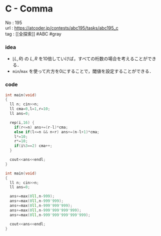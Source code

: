 # C - Comma

No	: 195  
url	: https://atcoder.jp/contests/abc195/tasks/abc195_c  
tag	: [[全探索]]  #ABC #gray

### idea
- $\lfloor L,R)$ の $L,R$ を10倍していけば，すべての桁数の場合を考えることができる．
-  `min`/`max` を使って片方を0にすることで，閾値を設定することができる．

### code
```cpp
int	main(void)
{
  ll n; cin>>n;
  ll cma=0,l=1,r=10;
  ll ans=0;

  rep(i,16) {
    if(r<=n) ans+=(r-l)*cma;
    else if(l<=n && n<r) ans+=(n-l+1)*cma;
    l*=10;
    r*=10;
    if(i%3==2) cma++;
  }

  cout<<ans<<endl;
}
```

```cpp
int	main(void)
{
  ll n; cin>>n;
  ll ans=0;

  ans+=max(0ll,n-999);
  ans+=max(0ll,n-999'999);
  ans+=max(0ll,n-999'999'999);
  ans+=max(0ll,n-999'999'999'999);
  ans+=max(0ll,n-999'999'999'999'999);

  cout<<ans<<endl;
}
```